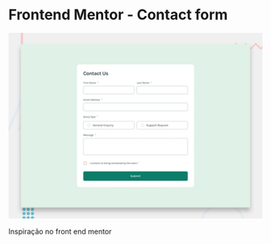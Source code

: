 # Frontend Mentor - Contact form

![Design preview for the Contact form coding challenge](./design/desktop-preview.jpg)

Inspiração no front end mentor
